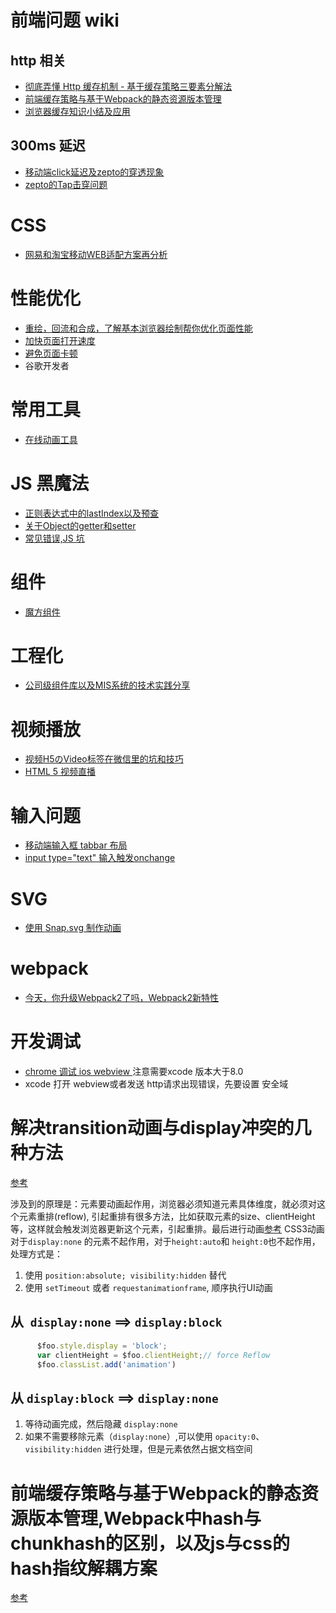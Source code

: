 # 前端问题 wiki
## http 相关
* [彻底弄懂 Http 缓存机制 - 基于缓存策略三要素分解法](https://zhuanlan.zhihu.com/p/24467558)
* [前端缓存策略与基于Webpack的静态资源版本管理](https://zhuanlan.zhihu.com/p/24954527)
* [浏览器缓存知识小结及应用](http://web.jobbole.com/84888/)

## 300ms 延迟
* [移动端click延迟及zepto的穿透现象](https://github.com/mattt/MsgPackSerialization/wiki/%E7%A7%BB%E5%8A%A8%E7%AB%AFclick%E5%BB%B6%E8%BF%9F%E5%8F%8Azepto%E7%9A%84%E7%A9%BF%E9%80%8F%E7%8E%B0%E8%B1%A1)
* [zepto的Tap击穿问题](https://zhuanlan.zhihu.com/p/25280160)

# CSS
* [网易和淘宝移动WEB适配方案再分析](https://zhuanlan.zhihu.com/p/25216275)

# 性能优化
* [重绘，回流和合成，了解基本浏览器绘制帮你优化页面性能](https://zhuanlan.zhihu.com/p/23428399)
* [加快页面打开速度](https://zhuanlan.zhihu.com/p/25718817)
* [避免页面卡顿](https://zhuanlan.zhihu.com/p/25166666)
* 谷歌开发者
# 常用工具
* [在线动画工具](http://animista.net/)

# JS 黑魔法
* [正则表达式中的lastIndex以及预查](https://zhuanlan.zhihu.com/p/25793949)
* [关于Object的getter和setter](https://zhuanlan.zhihu.com/p/25672454)
* [常见错误,JS 坑](https://zhuanlan.zhihu.com/p/25685164)

# 组件
* [魔方组件](http://mofang.xiaojukeji.com/webapp.html#/)

# 工程化
* [公司级组件库以及MIS系统的技术实践分享](http://www.infoq.com/cn/articles/company-level-component-library-and-mis-systems)

# 视频播放 
* [视频H5のVideo标签在微信里的坑和技巧](https://aotu.io/notes/2017/01/11/mobile-video/)
* [HTML 5 视频直播](http://bugly.qq.com/bbs/forum.php?mod=viewthread&tid=1277)

# 输入问题
* [移动端输入框 tabbar 布局](http://www.alloyteam.com/2017/03/moves-the-input-box-fill-series-a/)
* [input type="text" 输入触发onchange](http://www.tuicool.com/articles/uAVvqaI)

# SVG 
* [使用 Snap.svg 制作动画](https://aotu.io/notes/2017/01/22/snapsvg/)

# webpack 

* [今天，你升级Webpack2了吗，Webpack2新特性](http://www.aliued.com/?p=4060)

# 开发调试 

* [chrome 调试 ios webview ](http://www.jianshu.com/p/19c18c924f91) 注意需要xcode 版本大于8.0
* xcode 打开 webview或者发送 http请求出现错误，先要设置 安全域

# 解决transition动画与display冲突的几种方法
[参考](http://www.cnblogs.com/ihardcoder/p/3859026.html)

涉及到的原理是：元素要动画起作用，浏览器必须知道元素具体维度，就必须对这个元素重排(reflow),
引起重排有很多方法，比如获取元素的size、clientHeight等，这样就会触发浏览器更新这个元素，引起重排。最后进行动画[参考](http://matheusazzi.com/animating-from-display-none-with-css-and-callbacks/)
CSS3动画对于`display:none` 的元素不起作用，对于`height:auto`和 `height:0`也不起作用，处理方式是：

1. 使用 `position:absolute; visibility:hidden` 替代
2. 使用 `setTimeout` 或者 `requestanimationframe`, 顺序执行UI动画
## 从` display:none` ==> `display:block`
```javascript
      $foo.style.display = 'block'; 
      var clientHeight = $foo.clientHeight;// force Reflow   
      $foo.classList.add('animation')
```
## 从 `display:block` ==> `display:none`
1. 等待动画完成，然后隐藏 `display:none`
2. 如果不需要移除元素（`display:none`）,可以使用 `opacity:0`、`visibility:hidden` 进行处理，但是元素依然占据文档空间

# 前端缓存策略与基于Webpack的静态资源版本管理,Webpack中hash与chunkhash的区别，以及js与css的hash指纹解耦方案
[参考](http://www.cnblogs.com/ihardcoder/p/5623411.html)
